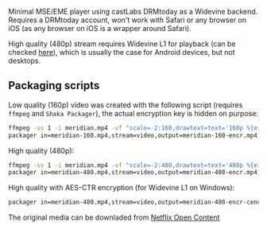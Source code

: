 Minimal MSE/EME player using castLabs DRMtoday as a Widevine backend. Requires a DRMtoday account, won't work with Safari or any browser on iOS (as any browser on iOS is a wrapper around Safari).

High quality (480p) stream requires Widevine L1 for playback (can be checked [here](https://vitaly-castlabs.github.io/bt/)), which is usually the case for Android devices, but not desktops.

## Packaging scripts
Low quality (160p) video was created with the following script (requires `ffmpeg` and `Shaka Packager`), the actual encryption key is hidden on purpose:
```bash
ffmpeg -ss 1 -i meridian.mp4 -vf "scale=-2:160,drawtext=text='160p %{eif\:mod(t/60\,60)\:d\:2}\:%{eif\:mod(t\,60)\:d\:2}\.%{eif\:100*mod(t\,1)\:d\:2}':fontcolor=white:fontsize=11:x=w-tw-10:y=h-th-10" -t 60 -c:v libx264 -profile:v high -x264-params scenecut=0:open_gop=0:min-keyint=180000/1001:keyint=180000/1001 -crf 22 -f mp4 -movflags frag_keyframe+empty_moov+default_base_moof -y meridian-160.mp4 && \
packager in=meridian-160.mp4,stream=video,output=meridian-160-encr.mp4,drm_label=VIDEO --protection_scheme cbcs --enable_raw_key_encryption --protection_systems Widevine --segment_duration 3 --fragment_duration 3 --keys label=VIDEO:key_id=00000000000000000000000000000160:key=xxxxxxxxxxxxxxxxxxxxxxxxxxxxxxxx:iv=d5fbd6b82ed93e4ef98ae40931ee33b7 --clear_lead 0
```

High quality (480p):
```bash
ffmpeg -ss 1 -i meridian.mp4 -vf "scale=-2:480,drawtext=text='480p %{eif\:mod(t/60\,60)\:d\:2}\:%{eif\:mod(t\,60)\:d\:2}\.%{eif\:100*mod(t\,1)\:d\:2}':fontcolor=white:fontsize=20:x=w-tw-10:y=h-th-10" -t 60 -c:v libx264 -profile:v high -x264-params scenecut=0:open_gop=0:min-keyint=180000/1001:keyint=180000/1001 -crf 22 -f mp4 -movflags frag_keyframe+empty_moov+default_base_moof -y meridian-480.mp4 && \
packager in=meridian-480.mp4,stream=video,output=meridian-480-encr.mp4,drm_label=VIDEO --protection_scheme cbcs --enable_raw_key_encryption --protection_systems Widevine --segment_duration 3 --fragment_duration 3 --keys label=VIDEO:key_id=00000000000000000000000000000480:key=xxxxxxxxxxxxxxxxxxxxxxxxxxxxxxxx:iv=d5fbd6b82ed93e4ef98ae40931ee33b7 --clear_lead 0
```
High quality with AES-CTR encryption (for Widevine L1 on Windows):
```bash
packager in=meridian-480.mp4,stream=video,output=meridian-480-encr-cenc.mp4,drm_label=VIDEO --protection_scheme cenc --enable_raw_key_encryption --protection_systems Widevine --segment_duration 3 --fragment_duration 3 --keys label=VIDEO:key_id=00000000000000000000000000000480:key=xxxxxxxxxxxxxxxxxxxxxxxxxxxxxxxx --clear_lead 0
```

The original media can be downladed from [Netflix Open Content](https://opencontent.netflix.com/#h.fzfk5hndrb9w)
